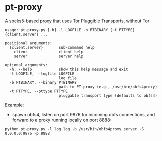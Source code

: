 # pt-proxy
A socks5-based proxy that uses Tor Pluggible Transports, without Tor


```
usage: pt-proxy.py [-h] -l LOGFILE -b PTBINARY [-t PTTYPE] {client,server} ...

positional arguments:
  {client,server}       sub-command help
    client              client help
    server              server help

optional arguments:
  -h, --help            show this help message and exit
  -l LOGFILE, --logfile LOGFILE
                        log file
  -b PTBINARY, --binary PTBINARY
                        path to PT proxy (e.g., /usr/bin/obfs4proxy)
  -t PTTYPE, --pttype PTTYPE
                        pluggable transport type (defaults to obfs4)
```


Example:

* spawn obfs4, listen on port 9876 for incoming obfs connections, and forward to a proxy running locally on port 8888:
```
python pt-proxy.py -l log.log -b /usr/bin/obfs4proxy server -S 0.0.0.0:9876 -p 8888
```

